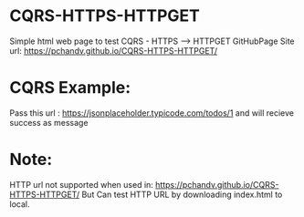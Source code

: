# CQRS-HTTPS-HTTPGET

Simple html web page to test CQRS - HTTPS --> HTTPGET 
GitHubPage Site url: https://pchandv.github.io/CQRS-HTTPS-HTTPGET/

# CQRS Example:
Pass this url : https://jsonplaceholder.typicode.com/todos/1 and will recieve success as message

# Note:
  HTTP url not supported when used in: https://pchandv.github.io/CQRS-HTTPS-HTTPGET/
  But Can test HTTP URL by downloading index.html to local.

